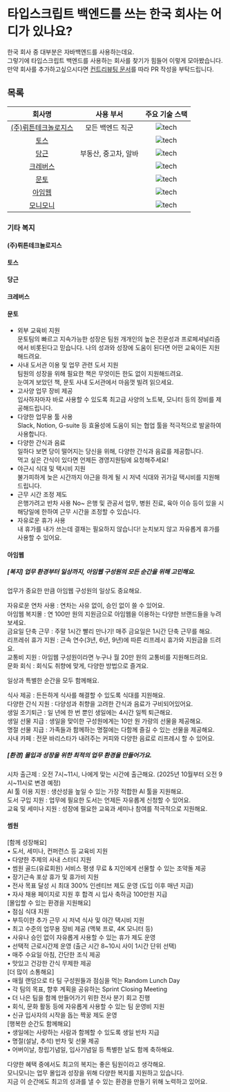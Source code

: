 # 타입스크립트 백엔드를 쓰는 한국 회사는 어디가 있나요?

한국 회사 중 대부분은 자바백엔드를 사용하는데요.  
그렇기에 타입스크립트 백엔드를 사용하는 회사를 찾기가 힘들어 이렇게 모아봤습니다.  
만약 회사를 추가하고싶으시다면 [컨트리뷰팅 문서](#blank)를 따라 PR 작성을 부탁드립니다.  

## 목록

| 회사명 | 사용 부서 | 주요 기술 스택 |
|:------:|:-----------:|:---------:|
| [(주)뤼튼테크놀로지스](https://wrtn.career.greetinghr.com/en/o/119686) | 모든 백엔드 직군 | ![tech](https://skillicons.dev/icons?i=ts,express,nestjs,mongo&theme=light) |
| [토스](https://toss.im/career/job-detail?job_id=4071137003) | | ![tech](https://skillicons.dev/icons?i=ts,nodejs&theme=light) |
| [당근]() | 부동산, 중고차, 알바 | ![tech](https://skillicons.dev/icons?i=ts,nodejs,express&theme=light) |
| [크레버스](https://www.jobkorea.co.kr/Recruit/GI_Read/46478249) | |![tech](https://skillicons.dev/icons?i=ts,nodejs,nestjs&theme=light) |
| [문토](https://people.munto.kr/nodejs-developer) | |![tech](https://skillicons.dev/icons?i=ts,nodejs,nestjs,prisma&theme=light) |
| [아임웹](https://recruit.imweb.me) | |![tech](https://skillicons.dev/icons?i=ts,nodejs,nest&theme=light) |
| [모니모니](https://www.monymony.co/23f84624-3f8c-8068-8c78-f19cee276576) | |![tech](https://skillicons.dev/icons?i=ts,nodejs,graphql&theme=light) |

### 기타 복지

#### (주)뤼튼테크놀로지스

#### 토스

#### 당근 

#### 크레버스 

#### 문토

- 외부 교육비 지원  
  문토팀의 빠르고 지속가능한 성장은 팀원 개개인의 높은 전문성과 프로페셔널리즘에서 비롯된다고 믿습니다. 
  나의 성과와 성장에 도움이 된다면 어떤 교육이든 지원해드려요.  
- 사내 도서관 이용 및 업무 관련 도서 지원  
  팀원의 성장을 위해 필요한 책은 무엇이든 한도 없이 지원해드려요.  
  눈여겨 보았던 책, 문토 사내 도서관에서 마음껏 빌려 읽으세요.  
- 고사양 업무 장비 제공  
  입사하자마자 바로 사용할 수 있도록 최고급 사양의 노트북, 모니터 등의 장비를 제공해드립니다.  
- 다양한 업무용 툴 사용  
  Slack, Notion, G-suite 등 효율성에 도움이 되는 협업 툴을 적극적으로 발굴하여 사용합니다.  
- 다양한 간식과 음료  
  일하다 보면 당이 떨어지는 당신을 위해, 다양한 간식과 음료를 제공합니다.  
  먹고 싶은 간식이 있다면 언제든 경영지원팀에 요청해주세요!  
- 야근시 식대 및 택시비 지원  
  불가피하게 늦은 시간까지 야근을 하게 될 시 저녁 식대와 귀가길 택시비를 지원해드립니다.   
- 근무 시간 조정 제도   
  은행가려고 반차 사용 No~ 은행 및 관공서 업무, 병원 진료, 육아 이슈 등이 있을 시 해당일에 한하여 근무 시간을 조정할 수 있습니다.  
- 자유로운 휴가 사용  
  내 휴가를 내가 쓰는데 결재는 필요하지 않습니다! 눈치보지 않고 자유롭게 휴가를 사용할 수 있어요.  

#### 아임웹

##### [복지] 업무 환경부터 일상까지, 아임웹 구성원의 모든 순간을 위해 고민해요.  
업무가 중요한 만큼 아임웹 구성원의 일상도 중요해요.  

자유로운 연차 사용 : 연차는 사유 없이, 승인 없이 쓸 수 있어요.  
아임웹 복지몰 : 연 100만 원의 지원금으로 아임웹을 이용하는 다양한 브랜드들을 누려보세요.  
금요일 단축 근무 : 주말 1시간 빨리 만나기! 매주 금요일은 1시간 단축 근무를 해요.  
리프레쉬 휴가 지원 : 근속 연수(3년, 6년, 9년)에 따른 리프레시 휴가와 지원금을 드려요.  
교통비 지원 : 아임웹 구성원이라면 누구나 월 20만 원의 교통비를 지원해드려요.  
문화 회식 : 회식도 취향에 맞게, 다양한 방법으로 즐겨요.  


일상과 특별한 순간을 모두 함께해요.  

식사 제공 : 든든하게 식사를 해결할 수 있도록 식대를 지원해요.  
다양한 간식 지원 : 다양성과 취향을 고려한 간식과 음료가 구비되어있어요.  
생일 조기퇴근 : 일 년에 한 번 뿐인 생일에는 4시간 일찍 퇴근해요.  
생일 선물 지급 : 생일을 맞이한 구성원에게는 10만 원 가량의 선물을 제공해요.  
명절 선물 지급 : 가족들과 함께하는 명절에는 다함께 즐길 수 있는 선물을 제공해요.  
사내 카페 : 전문 바리스타가 내려주는 커피와 다양한 음료로 리프레시 할 수 있어요.  

##### [환경] 몰입과 성장을 위한 최적의 업무 환경을 만들어가요.  
시차 출근제 : 오전 7시~11시, 나에게 맞는 시간에 출근해요. (2025년 10월부터 오전 9시~11시로 변경 예정)  
AI 툴 이용 지원 : 생산성을 높일 수 있는 가장 적합한 AI 툴을 지원해요.  
도서 구입 지원 : 업무에 필요한 도서는 언제든 자유롭게 신청할 수 있어요.  
교육 및 세미나 지원 : 성장에 필요한 교육과 세미나 참여를 적극적으로 지원해요.  

#### 썸원

[함께 성장해요]  
  • 도서, 세미나, 컨퍼런스 등 교육비 지원  
  • 다양한 주제의 사내 스터디 지원  
  • 썸원 골드(유료회원) 서비스 평생 무료 & 지인에게 선물할 수 있는 조약돌 제공  
  • 장기근속 포상 휴가 및 휴가비 지원  
  • 전사 목표 달성 시 최대 300% 인센티브 제도 운영 (도입 이후 매년 지급)  
  • 자사 채용 페이지로 지원 후 합격 시 입사 축하금 100만원 지급  
[몰입할 수 있는 환경을 지원해요]  
  • 점심 식대 지원  
  • 부득이한 추가 근무 시 저녁 식사 및 야간 택시비 지원  
  • 최고 수준의 업무용 장비 제공 (맥북 프로, 4K 모니터 등)  
  • 사유나 승인 없이 자유롭게 사용할 수 있는 휴가 제도 운영  
  • 선택적 근로시간제 운영 (출근 시간 8~10시 사이 1시간 단위 선택)  
  • 매주 수요일 아침, 간단한 조식 제공  
  • 맛있고 건강한 간식 무제한 제공  
[더 많이 소통해요]  
  • 매월 랜덤으로 타 팀 구성원들과 점심을 먹는 Random Lunch Day  
  • 각 팀의 목표, 향후 계획을 공유하는 Sprint Closing Meeting  
  • 더 나은 팀을 함께 만들어가기 위한 전사 분기 회고 진행  
  • 회식, 문화 활동 등에 자유롭게 사용할 수 있는 팀 운영비 지원  
  • 신규 입사자의 시작을 돕는 짝꿍 제도 운영  
[행복한 순간도 함께해요]  
  • 생일에는 사랑하는 사람과 함께할 수 있도록 생일 반차 지급  
  • 명절(설날, 추석) 반차 및 선물 제공  
  • 어버이날, 창립기념일, 입사기념일 등 특별한 날도 함께 축하해요.  
  
다양한 혜택 중에서도 최고의 복지는 좋은 팀원이라고 생각해요.  
모니모니는 업무 몰입과 성장을 위해 다양한 복지를 지원하고 있습니다.  
지금 이 순간에도 최고의 성과를 낼 수 있는 환경을 만들기 위해 노력하고 있어요.  
